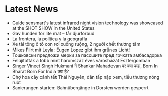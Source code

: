 # Latest News
-  Guide sensmart's latest infrared night vision technology was showcased at the SHOT SHOW in the United States
-  Gav hunden för lite mat – får djurförbud
-  La frontera, la política y la geografía
-  Xe tải tông ô tô con rơi xuống ruộng, 2 người chết thương tâm
-  Mikes Flirt mit Leyla: Eugen Lopez gibt ihm grünes Licht!
-  Тошковски предложи мерки за пасошите пред грчката амбасадорка
-  Felújították a több mint háromszáz éves városházát Esztergomban
-  Singer Vineet Singh Hukmani ने Shankar Mahadevan पर क्या कहा, Born In Bharat Born For India क्या है?
-  Chợ hoa cây cảnh tết Thái Nguyên, dân tấp nập xem, tiểu thương nóng ruột
-  Sanierungen starten: Bahnübergänge in Dorsten werden gesperrt
